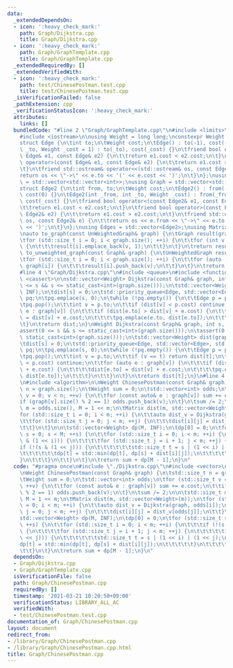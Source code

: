 ```yaml
---
data:
  _extendedDependsOn:
  - icon: ':heavy_check_mark:'
    path: Graph/Dijkstra.cpp
    title: Graph/Dijkstra.cpp
  - icon: ':heavy_check_mark:'
    path: Graph/GraphTemplate.cpp
    title: Graph/GraphTemplate.cpp
  _extendedRequiredBy: []
  _extendedVerifiedWith:
  - icon: ':heavy_check_mark:'
    path: test/ChinesePostman.test.cpp
    title: test/ChinesePostman.test.cpp
  _isVerificationFailed: false
  _pathExtension: cpp
  _verificationStatusIcon: ':heavy_check_mark:'
  attributes:
    links: []
  bundledCode: "#line 2 \"Graph/GraphTemplate.cpp\"\n#include <limits>\n#include <vector>\n\
    #include <iostream>\n\nusing Weight = long long;\nconstexpr Weight INF = std::numeric_limits<Weight>::max();\n\
    struct Edge {\n\tint to;\n\tWeight cost;\n\tEdge() : to(-1), cost(-1) {}\n\tEdge(int\
    \ _to, Weight _cost = 1) : to(_to), cost(_cost) {}\n\tfriend bool operator<(const\
    \ Edge& e1, const Edge& e2) {\n\t\treturn e1.cost < e2.cost;\n\t}\n\tfriend bool\
    \ operator>(const Edge& e1, const Edge& e2) {\n\t\treturn e1.cost > e2.cost;\n\
    \t}\n\tfriend std::ostream& operator<<(std::ostream& os, const Edge& e) {\n\t\t\
    return os << \"->\" << e.to << '(' << e.cost << ')';\n\t}\n};\nusing UnWeightedGraph\
    \ = std::vector<std::vector<int>>;\nusing Graph = std::vector<std::vector<Edge>>;\n\
    struct Edge2 {\n\tint from, to;\n\tWeight cost;\n\tEdge2() : from(-1), to(-1),\
    \ cost(0) {}\n\tEdge2(int _from, int _to, Weight _cost) : from(_from), to(_to),\
    \ cost(_cost) {}\n\tfriend bool operator<(const Edge2& e1, const Edge2& e2) {\n\
    \t\treturn e1.cost < e2.cost;\n\t}\n\tfriend bool operator>(const Edge2& e1, const\
    \ Edge2& e2) {\n\t\treturn e1.cost > e2.cost;\n\t}\n\tfriend std::ostream& operator<<(std::ostream&\
    \ os, const Edge2& e) {\n\t\treturn os << e.from << \"->\" << e.to << '(' << e.cost\
    \ << ')';\n\t}\n};\nusing Edges = std::vector<Edge2>;\nusing Matrix = std::vector<std::vector<Weight>>;\n\
    \nauto to_graph(const UnWeightedGraph& graph) {\n\tGraph result(graph.size());\n\
    \tfor (std::size_t i = 0; i < graph.size(); ++i) {\n\t\tfor (int v : graph[i])\
    \ {\n\t\t\tresult[i].emplace_back(v, 1);\n\t\t}\n\t}\n\treturn result;\n}\nauto\
    \ to_unweighted_graph(const Graph& graph) {\n\tUnWeightedGraph result(graph.size());\n\
    \tfor (std::size_t i = 0; i < graph.size(); ++i) {\n\t\tfor (auto [v, cost] :\
    \ graph[i]) {\n\t\t\tresult[i].push_back(v);\n\t\t}\n\t}\n\treturn result;\n}\n\
    #line 4 \"Graph/Dijkstra.cpp\"\n#include <queue>\n#include <functional>\n#include\
    \ <cassert>\n\nstd::vector<Weight> Dijkstra(const Graph& graph, int s) {\n\tassert(0\
    \ <= s && s <= static_cast<int>(graph.size()));\n\tstd::vector<Weight> dist(graph.size(),\
    \ INF);\n\tdist[s] = 0;\n\tstd::priority_queue<Edge, std::vector<Edge>, std::greater<Edge>>\
    \ pq;\n\tpq.emplace(s, 0);\n\twhile (!pq.empty()) {\n\t\tEdge p = pq.top();\n\t\
    \tpq.pop();\n\t\tint v = p.to;\n\t\tif (dist[v] < p.cost) continue;\n\t\tfor (auto\
    \ e : graph[v]) {\n\t\t\tif (dist[e.to] > dist[v] + e.cost) {\n\t\t\t\tdist[e.to]\
    \ = dist[v] + e.cost;\n\t\t\t\tpq.emplace(e.to, dist[e.to]);\n\t\t\t}\n\t\t}\n\
    \t}\n\treturn dist;\n}\nWeight Dijkstra(const Graph& graph, int s, int t) {\n\t\
    assert(0 <= s && s <= static_cast<int>(graph.size()));\n\tassert(0 <= t && t <=\
    \ static_cast<int>(graph.size()));\n\tstd::vector<Weight> dist(graph.size(), INF);\n\
    \tdist[s] = 0;\n\tstd::priority_queue<Edge, std::vector<Edge>, std::greater<Edge>>\
    \ pq;\n\tpq.emplace(s, 0);\n\twhile (!pq.empty()) {\n\t\tEdge p = pq.top();\n\t\
    \tpq.pop();\n\t\tint v = p.to;\n\t\tif (v == t) return dist[t];\n\t\tif (dist[v]\
    \ < p.cost) continue;\n\t\tfor (auto e : graph[v]) {\n\t\t\tif (dist[e.to] > dist[v]\
    \ + e.cost) {\n\t\t\t\tdist[e.to] = dist[v] + e.cost;\n\t\t\t\tpq.emplace(e.to,\
    \ dist[e.to]);\n\t\t\t}\n\t\t}\n\t}\n\treturn dist[t];\n}\n#line 4 \"Graph/ChinesePostman.cpp\"\
    \n#include <algorithm>\n\nWeight ChinesePostman(const Graph& graph) {\n\tstd::size_t\
    \ n = graph.size();\n\tWeight sum = 0;\n\tstd::vector<int> odds;\n\tfor (std::size_t\
    \ v = 0; v < n; ++v) {\n\t\tfor (const auto& e : graph[v]) sum += e.cost;\n\t\t\
    if (graph[v].size() % 2 == 1) odds.push_back(v);\n\t}\n\tsum /= 2;\n\n\tstd::size_t\
    \ m = odds.size(), M = 1 << m;\n\tMatrix dist(m, std::vector<Weight>(m));\n\t\
    for (std::size_t i = 0; i < m; ++i) {\n\t\tauto dist_v = Dijkstra(graph, odds[i]);\n\
    \t\tfor (std::size_t j = 0; j < m; ++j) {\n\t\t\tdist[i][j] = dist_v[odds[j]];\n\
    \t\t}\n\t}\n\n\tstd::vector<Weight> dp(M, INF);\n\tdp[0] = 0;\n\tfor (std::size_t\
    \ s = 0; s < M; ++s) {\n\t\tfor (std::size_t i = 0; i < m; ++i) {\n\t\t\tif (!(s\
    \ & (1 << i))) {\n\t\t\t\tfor (std::size_t j = i + 1; j < m; ++j) {\n\t\t\t\t\t\
    if (!(s & (1 << j))) {\n\t\t\t\t\t\tstd::size_t t = s | (1 << i) | (1 << j);\n\
    \t\t\t\t\t\tdp[t] = std::min(dp[t], dp[s] + dist[i][j]);\n\t\t\t\t\t}\n\t\t\t\t\
    }\n\t\t\t}\n\t\t}\n\t}\n\treturn sum + dp[M - 1];\n}\n"
  code: "#pragma once\n#include \"./Dijkstra.cpp\"\n#include <vector>\n#include <algorithm>\n\
    \nWeight ChinesePostman(const Graph& graph) {\n\tstd::size_t n = graph.size();\n\
    \tWeight sum = 0;\n\tstd::vector<int> odds;\n\tfor (std::size_t v = 0; v < n;\
    \ ++v) {\n\t\tfor (const auto& e : graph[v]) sum += e.cost;\n\t\tif (graph[v].size()\
    \ % 2 == 1) odds.push_back(v);\n\t}\n\tsum /= 2;\n\n\tstd::size_t m = odds.size(),\
    \ M = 1 << m;\n\tMatrix dist(m, std::vector<Weight>(m));\n\tfor (std::size_t i\
    \ = 0; i < m; ++i) {\n\t\tauto dist_v = Dijkstra(graph, odds[i]);\n\t\tfor (std::size_t\
    \ j = 0; j < m; ++j) {\n\t\t\tdist[i][j] = dist_v[odds[j]];\n\t\t}\n\t}\n\n\t\
    std::vector<Weight> dp(M, INF);\n\tdp[0] = 0;\n\tfor (std::size_t s = 0; s < M;\
    \ ++s) {\n\t\tfor (std::size_t i = 0; i < m; ++i) {\n\t\t\tif (!(s & (1 << i)))\
    \ {\n\t\t\t\tfor (std::size_t j = i + 1; j < m; ++j) {\n\t\t\t\t\tif (!(s & (1\
    \ << j))) {\n\t\t\t\t\t\tstd::size_t t = s | (1 << i) | (1 << j);\n\t\t\t\t\t\t\
    dp[t] = std::min(dp[t], dp[s] + dist[i][j]);\n\t\t\t\t\t}\n\t\t\t\t}\n\t\t\t}\n\
    \t\t}\n\t}\n\treturn sum + dp[M - 1];\n}\n"
  dependsOn:
  - Graph/Dijkstra.cpp
  - Graph/GraphTemplate.cpp
  isVerificationFile: false
  path: Graph/ChinesePostman.cpp
  requiredBy: []
  timestamp: '2021-03-21 10:20:50+09:00'
  verificationStatus: LIBRARY_ALL_AC
  verifiedWith:
  - test/ChinesePostman.test.cpp
documentation_of: Graph/ChinesePostman.cpp
layout: document
redirect_from:
- /library/Graph/ChinesePostman.cpp
- /library/Graph/ChinesePostman.cpp.html
title: Graph/ChinesePostman.cpp
---
```

